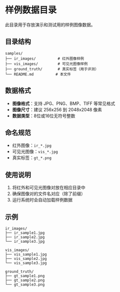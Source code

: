 # 样例数据目录

此目录用于存放演示和测试用的样例图像数据。

## 目录结构

```
samples/
├── ir_images/          # 红外图像样例
├── vis_images/         # 可见光图像样例
├── ground_truth/       # 真实标签（用于评测）
└── README.md          # 本文件
```

## 数据格式

- **图像格式**：支持 JPG、PNG、BMP、TIFF 等常见格式
- **图像尺寸**：建议 256x256 到 2048x2048 像素
- **数据类型**：8位或16位无符号整数

## 命名规范

- 红外图像：`ir_*.jpg`
- 可见光图像：`vis_*.jpg`
- 真实标签：`gt_*.png`

## 使用说明

1. 将红外和可见光图像对放在相应目录中
2. 确保图像对的文件名对应（除了前缀）
3. 运行系统时会自动加载样例数据

## 示例

```
ir_images/
├── ir_sample1.jpg
├── ir_sample2.jpg
└── ir_sample3.jpg

vis_images/
├── vis_sample1.jpg
├── vis_sample2.jpg
└── vis_sample3.jpg

ground_truth/
├── gt_sample1.png
├── gt_sample2.png
└── gt_sample3.png
```
